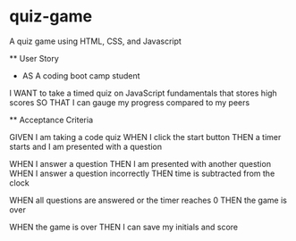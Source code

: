 # quiz-game
A quiz  game using HTML, CSS, and Javascript

** User Story

* AS A coding boot camp student

I WANT to take a timed quiz on JavaScript fundamentals that stores high scores
SO THAT I can gauge my progress compared to my peers

** Acceptance Criteria

GIVEN I am taking a code quiz
WHEN I click the start button
THEN a timer starts and I am presented with a question

WHEN I answer a question
THEN I am presented with another question
WHEN I answer a question incorrectly
THEN time is subtracted from the clock

WHEN all questions are answered or the timer reaches 0
THEN the game is over

WHEN the game is over
THEN I can save my initials and score

